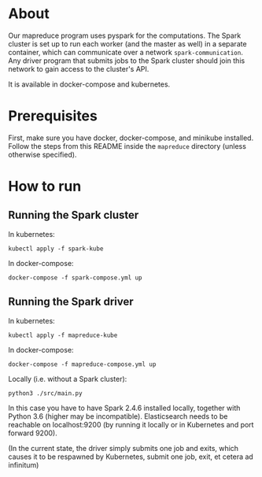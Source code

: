 # About
Our mapreduce program uses pyspark for the computations. 
The Spark cluster is set up to run each worker (and the master as well) in a separate container, which can communicate over a network ``spark-communication``.
Any driver program that submits jobs to the Spark cluster should join this network to gain access to the cluster's API.

It is available in docker-compose and kubernetes.

# Prerequisites
First, make sure you have docker, docker-compose, and minikube installed. 
Follow the steps from this README inside the ``mapreduce`` directory (unless otherwise specified).

# How to run

## Running the Spark cluster
In kubernetes:
```
kubectl apply -f spark-kube
```

In docker-compose:
```
docker-compose -f spark-compose.yml up
```

## Running the Spark driver
In kubernetes:
```
kubectl apply -f mapreduce-kube
```

In docker-compose:
```
docker-compose -f mapreduce-compose.yml up
```

Locally (i.e. without a Spark cluster):
```
python3 ./src/main.py
```
In this case you have to have Spark 2.4.6 installed locally, together with Python 3.6 (higher may be incompatible).
Elasticsearch needs to be reachable on localhost:9200 (by running it locally or in Kubernetes and port forward 9200).


(In the current state, the driver simply submits one job and exits, 
which causes it to be respawned by Kubernetes, submit one job, exit, et cetera ad infinitum)
